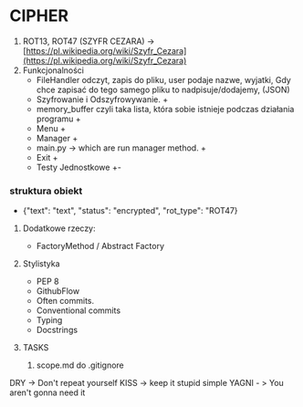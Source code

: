 # CIPHER

1. ROT13, ROT47 (SZYFR
   CEZARA) -> [https://pl.wikipedia.org/wiki/Szyfr_Cezara](https://pl.wikipedia.org/wiki/Szyfr_Cezara)
2. Funkcjonalności
    - FileHandler odczyt, zapis do pliku, user podaje nazwe, wyjatki, Gdy chce zapisać do tego samego pliku to
      nadpisuje/dodajemy, (JSON)
    - Szyfrowanie i Odszyfrowywanie. +
    - memory_buffer czyli taka lista, która sobie istnieje podczas działania programu +
    - Menu +
    - Manager +
    - main.py -> which are run manager method. +
    - Exit +
    - Testy Jednostkowe +-

### struktura obiekt

- {"text": "text", "status": "encrypted", "rot_type": "ROT47}

1. Dodatkowe rzeczy:
    - FactoryMethod / Abstract Factory

2. Stylistyka
    - PEP 8
    - GithubFlow
    - Often commits.
    - Conventional commits
    - Typing
    - Docstrings
3. TASKS
    1. scope.md do .gitignore

DRY -> Don't repeat yourself
KISS -> keep it stupid simple
YAGNI - > You aren't gonna need it



